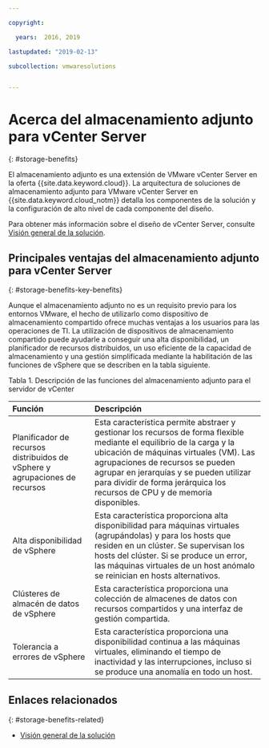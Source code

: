 ```yaml
---

copyright:

  years:  2016, 2019

lastupdated: "2019-02-13"

subcollection: vmwaresolutions


---
```


# Acerca del almacenamiento adjunto para vCenter Server
{: #storage-benefits}

El almacenamiento adjunto es una extensión de VMware vCenter Server en la oferta {{site.data.keyword.cloud}}. La arquitectura de soluciones de almacenamiento adjunto para VMware vCenter Server en {{site.data.keyword.cloud_notm}} detalla los componentes de la solución y la configuración de alto nivel de cada componente del diseño.

Para obtener más información sobre el diseño de vCenter Server, consulte [Visión general de la solución](/docs/services/vmwaresolutions/archiref/solution?topic=vmware-solutions-solution_overview).

## Principales ventajas del almacenamiento adjunto para vCenter Server
{: #storage-benefits-key-benefits}

Aunque el almacenamiento adjunto no es un requisito previo para los entornos VMware, el hecho de utilizarlo como dispositivo de almacenamiento compartido ofrece muchas ventajas a los usuarios para las operaciones de TI. La utilización de dispositivos de almacenamiento compartido puede ayudarle a conseguir una alta disponibilidad, un planificador de recursos distribuidos, un uso eficiente de la capacidad de almacenamiento y una gestión simplificada mediante la habilitación de las funciones de vSphere que se describen en la tabla siguiente.

Tabla 1. Descripción de las funciones del almacenamiento adjunto para el servidor de vCenter

| Función | Descripción |
|:------- |:----------- |
| Planificador de recursos distribuidos de vSphere y agrupaciones de recursos | Esta característica permite abstraer y gestionar los recursos de forma flexible mediante el equilibrio de la carga y la ubicación de máquinas virtuales (VM). Las agrupaciones de recursos se pueden agrupar en jerarquías y se pueden utilizar para dividir de forma jerárquica los recursos de CPU y de memoria disponibles. |
| Alta disponibilidad de vSphere | Esta característica proporciona alta disponibilidad para máquinas virtuales (agrupándolas) y para los hosts que residen en un clúster. Se supervisan los hosts del clúster. Si se produce un error, las máquinas virtuales de un host anómalo se reinician en hosts alternativos. |
| Clústeres de almacén de datos de vSphere | Esta característica proporciona una colección de almacenes de datos con recursos compartidos y una interfaz de gestión compartida. |
| Tolerancia a errores de vSphere | Esta característica proporciona una disponibilidad continua a las máquinas virtuales, eliminando el tiempo de inactividad y las interrupciones, incluso si se produce una anomalía en todo un host. |

## Enlaces relacionados
{: #storage-benefits-related}

* [Visión general de la solución](/docs/services/vmwaresolutions/archiref/solution?topic=vmware-solutions-solution_overview)
